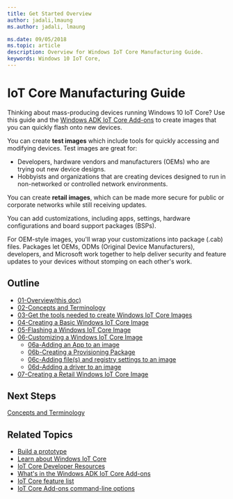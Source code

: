 ```yaml
--- 
title: Get Started Overview
author: jadali,lmaung
ms.author: jadali, lmaung

ms.date: 09/05/2018 
ms.topic: article 
description: Overview for Windows IoT Core Manufacturing Guide.
keywords: Windows 10 IoT Core, 
--- 
```


# IoT Core Manufacturing Guide

Thinking about mass-producing devices running Windows 10 IoT Core? Use this guide and the [Windows ADK IoT Core Add-ons](https://docs.microsoft.com/en-us/windows-hardware/manufacture/iot/iot-core-adk-addons) to create images that you can quickly flash onto new devices.

You can create **test images** which include tools for quickly accessing and modifying devices. Test images are great for:

* Developers, hardware vendors and manufacturers (OEMs) who are trying out new device designs.
* Hobbyists and organizations that are creating devices designed to run in non-networked or controlled network environments.

You can create **retail images**, which can be made more secure for public or corporate networks while still receiving updates.

You can add customizations, including apps, settings, hardware configurations and board support packages (BSPs).

For OEM-style images, you'll wrap your customizations into package (.cab) files. Packages let OEMs, ODMs (Original Device Manufacturers), developers, and Microsoft work together to help deliver security and feature updates to your devices without stomping on each other's work.

## Outline
* [01-Overview(this doc)](01-Overview.md)
* [02-Concepts and Terminology](02-ConceptsTerminology.md)
* [03-Get the tools needed to create Windows IoT Core Images](03-ToolsNeeded.md)
* [04-Creating a Basic Windows IoT Core Image](04-CreateBasicImage.md)
* [05-Flashing a Windows IoT Core Image](05-FlashingImage.md)
* [06-Customizing a Windows IoT Core Image](06-CustomizeImageOverview.md)
    * [06a-Adding an App to an image](06a-AddingApps.md)
    * [06b-Creating a Provisioning Package](06b-CreateProvisioningPackage.md)
    * [06c-Adding file(s) and registry settings to an image](06c-AddFileRegistrySettings.md)
    * [06d-Adding a driver to an image](06d-AddingDrivers.md)
* [07-Creating a Retail Windows IoT Core Image](07-CreateRetailImage.md)


## Next Steps
[Concepts and Terminology](02-ConceptsTerminology.md)

## Related Topics

* [Build a prototype](../GetStarted.md)
* [Learn about Windows IoT Core](https://developer.microsoft.com/en-us/windows/iotcore)
* [IoT Core Developer Resources](https://developer.microsoft.com/en-us/windows/iot)
* [What's in the Windows ADK IoT Core Add-ons](https://docs.microsoft.com/en-us/windows-hardware/manufacture/iot/iot-core-adk-addons)
* [IoT Core feature list](https://docs.microsoft.com/en-us/windows-hardware/manufacture/iot/iot-core-feature-list)
* [IoT Core Add-ons command-line options](https://docs.microsoft.com/en-us/windows-hardware/manufacture/iot/iot-core-adk-addons-command-line-options)

